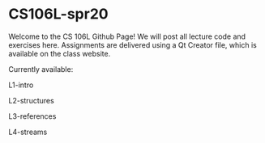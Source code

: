 # CS106L-spr20

Welcome to the CS 106L Github Page!
We will post all lecture code and exercises here. 
Assignments are delivered using a Qt Creator file, which 
is available on the class website.

Currently available:

L1-intro

L2-structures

L3-references

L4-streams
